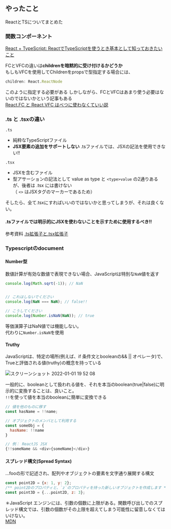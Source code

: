 ## やったこと
ReactとTSについてまとめた  


### 関数コンポーネント
[React + TypeScript: ReactでTypeScriptを使うとき基本として知っておきたいこと](https://qiita.com/FumioNonaka/items/4361d1cdf34ffb5a5338)  


FCとVFCの違いは**childrenを暗黙的に受け付けるかどうか**  
もしもVFCを使用してChildrenをpropsで型指定する場合には、
```js
children: React.ReactNode
```  
このように指定する必要がある
しかしながら、FCとVFCはあまり使う必要はないのではないかという記事もある  
[React.FC と React.VFC はべつに使わなくていい説 ](https://kray.jp/blog/dont-have-to-use-react-fc-and-react-vfc/)  

### .ts と .tsxの違い
`.ts`
- 純粋なTypeScriptファイル
- **JSX要素の追加をサポートしない**
.tsファイルでは、JSXの記法を使用できない!!

`.tsx`
- JSXを含むファイル
- 型アサーションの記法として value as type と `<type>value` の2通りあるが、後者は .tsx には書けない  
（ `<>` はJSXタグのマーカーであるため）  

そしたら、全て.tsxにすればいいのではないかと思ってしまうが、それは良くない。  
#### .tsファイルでは明示的にJSXを使わないことを示すために使用するべき!!  

参考資料 [.ts拡張子と.tsx拡張子](https://qiita.com/y-hira18/items/f67cfc45a70c7c25708a)

### Typescriptのdocument

#### Number型
数値計算が有効な数値で表現できない場合、JavaScriptは特別な`NaN`値を返す  
```js
console.log(Math.sqrt(-1)); // NaN


// これはしないでください
console.log(NaN === NaN); // false!!

// こうしてください
console.log(Number.isNaN(NaN)); // true
```
等価演算子はNaN値では機能しない。  
代わりに`Number.isNaN`を使用  

#### Truthy
JavaScriptは、特定の場所(例えば、if 条件文とbooleanの&& || オペレータ)で、  
Trueと評価される値(truthy)の概念を持っている  

![スクリーンショット 2022-01-01 19 52 08](https://user-images.githubusercontent.com/78260526/147848972-ac41c622-b258-44ea-a340-9c89a12f0868.png)  

一般的に、booleanとして扱われる値を、それを本当のboolean(true|false)に明示的に変換することは、良いこと。  
`!!`を使って値を本当のbooleanに簡単に変換できる  

```js
// 値を他のものに移す
const hasName = !!name;

// オブジェクトのメンバとして利用する
const someObj = {
  hasName: !!name
}

// 例： ReactJS JSX
{!!someName && <div>{someName}</div>}
```

#### スプレッド構文(Spread Syntax)
...fooの形で記述され、配列やオブジェクトの要素を文字通り展開する構文  
```js
const point2D = {x: 1, y: 2};
/** point2Dのプロパティと、`z`のプロパティを持った新しいオブジェクトを作成します */
const point3D = {...point2D, z: 3};
```
＊JavaScript エンジンには、引数の個数に上限がある。関数呼び出しでのスプレッド構文では、引数の個数がその上限を超えてしまう可能性に留意しなくてはいけない。  
[MDN](https://developer.mozilla.org/ja/docs/Web/JavaScript/Reference/Operators/Spread_syntax)  


